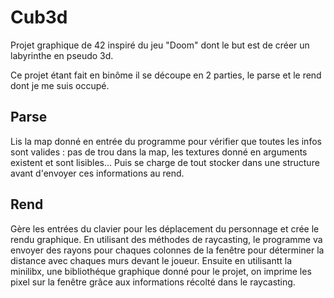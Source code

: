 # Cub3d

Projet graphique de 42 inspiré du jeu "Doom" dont le but est de créer un labyrinthe en pseudo 3d.

Ce projet étant fait en binôme il se découpe en 2 parties, le parse et le rend dont je me suis occupé.

## Parse

Lis la map donné en entrée du programme pour vérifier que toutes les infos sont valides : pas de trou dans la map, les textures donné en arguments existent et sont lisibles...
Puis se charge de tout stocker dans une structure avant d'envoyer ces informations au rend.

## Rend

Gère les entrées du clavier pour les déplacement du personnage et crée le rendu graphique.
En utilisant des méthodes de raycasting, le programme va envoyer des rayons pour chaques colonnes de la fenêtre pour déterminer la distance avec chaques murs devant le joueur.
Ensuite en utilisantt la minilibx, une bibliothéque graphique donné pour le projet, on imprime les pixel sur la fenêtre grâce aux informations récolté dans le raycasting.

